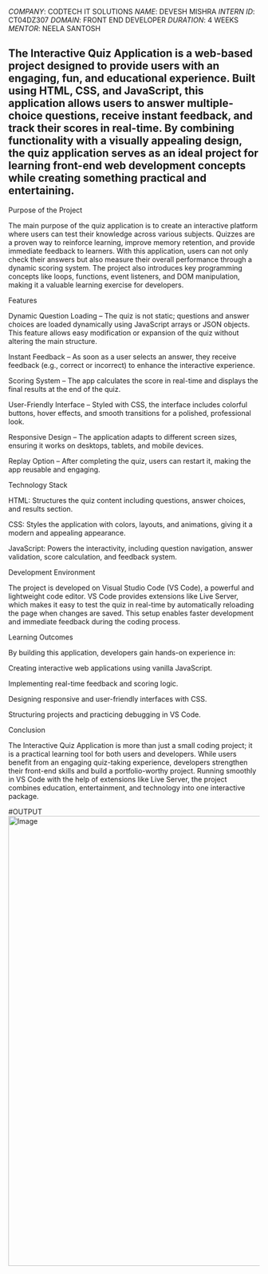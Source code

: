 
*COMPANY*: CODTECH IT SOLUTIONS
*NAME*: DEVESH MISHRA
*INTERN ID*: CT04DZ307
*DOMAIN*: FRONT END DEVELOPER
*DURATION*: 4 WEEKS
*MENTOR*: NEELA SANTOSH


## The Interactive Quiz Application is a web-based project designed to provide users with an engaging, fun, and educational experience. Built using HTML, CSS, and JavaScript, this application allows users to answer multiple-choice questions, receive instant feedback, and track their scores in real-time. By combining functionality with a visually appealing design, the quiz application serves as an ideal project for learning front-end web development concepts while creating something practical and entertaining.

Purpose of the Project

The main purpose of the quiz application is to create an interactive platform where users can test their knowledge across various subjects. Quizzes are a proven way to reinforce learning, improve memory retention, and provide immediate feedback to learners. With this application, users can not only check their answers but also measure their overall performance through a dynamic scoring system. The project also introduces key programming concepts like loops, functions, event listeners, and DOM manipulation, making it a valuable learning exercise for developers.

Features

Dynamic Question Loading – The quiz is not static; questions and answer choices are loaded dynamically using JavaScript arrays or JSON objects. This feature allows easy modification or expansion of the quiz without altering the main structure.

Instant Feedback – As soon as a user selects an answer, they receive feedback (e.g., correct or incorrect) to enhance the interactive experience.

Scoring System – The app calculates the score in real-time and displays the final results at the end of the quiz.

User-Friendly Interface – Styled with CSS, the interface includes colorful buttons, hover effects, and smooth transitions for a polished, professional look.

Responsive Design – The application adapts to different screen sizes, ensuring it works on desktops, tablets, and mobile devices.

Replay Option – After completing the quiz, users can restart it, making the app reusable and engaging.

Technology Stack

HTML: Structures the quiz content including questions, answer choices, and results section.

CSS: Styles the application with colors, layouts, and animations, giving it a modern and appealing appearance.

JavaScript: Powers the interactivity, including question navigation, answer validation, score calculation, and feedback system.

Development Environment

The project is developed on Visual Studio Code (VS Code), a powerful and lightweight code editor. VS Code provides extensions like Live Server, which makes it easy to test the quiz in real-time by automatically reloading the page when changes are saved. This setup enables faster development and immediate feedback during the coding process.

Learning Outcomes

By building this application, developers gain hands-on experience in:

Creating interactive web applications using vanilla JavaScript.

Implementing real-time feedback and scoring logic.

Designing responsive and user-friendly interfaces with CSS.

Structuring projects and practicing debugging in VS Code.

Conclusion

The Interactive Quiz Application is more than just a small coding project; it is a practical learning tool for both users and developers. While users benefit from an engaging quiz-taking experience, developers strengthen their front-end skills and build a portfolio-worthy project. Running smoothly in VS Code with the help of extensions like Live Server, the project combines education, entertainment, and technology into one interactive package.

#OUTPUT
<img width="1803" height="902" alt="Image" src="https://github.com/user-attachments/assets/5d3615b4-2666-4df3-9852-0ecb465581cd" />
